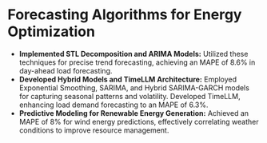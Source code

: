 # Forecasting Algorithms for Energy Optimization
* **Implemented STL Decomposition and ARIMA Models:** Utilized these techniques for precise trend forecasting, achieving an MAPE of 8.6% in day-ahead load forecasting.
* **Developed Hybrid Models and TimeLLM Architecture:** Employed Exponential Smoothing, SARIMA, and Hybrid SARIMA-GARCH models for capturing seasonal patterns and volatility. Developed TimeLLM, enhancing load demand forecasting to an MAPE of 6.3%.
* **Predictive Modeling for Renewable Energy Generation:** Achieved an MAPE of 8% for wind energy predictions, effectively correlating weather conditions to improve resource management.
